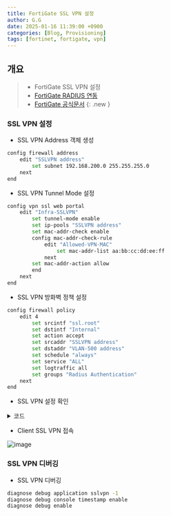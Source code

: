 ```yaml
---
title: FortiGate SSL VPN 설정
author: G.G
date: 2025-01-16 11:39:00 +0900
categories: [Blog, Provisioning]
tags: [fortinet, fortigate, vpn]
---
```


## 개요

> - FortiGate SSL VPN 설정
> - [FortiGate RADIUS 연동](https://heaths2.github.io/docs/category/blog/b0147)
> - [FortiGate 공식문서](https://docs.fortinet.com/document/fortigate/7.4.4/administration-guide/032970/configuring-os-and-host-check)
{: .new }

### SSL VPN 설정

- SSL VPN Address 객체 생성

```bash
config firewall address
    edit "SSLVPN address"
        set subnet 192.168.200.0 255.255.255.0
    next
end
```

- SSL VPN Tunnel Mode 설정

```bash
config vpn ssl web portal
    edit "Infra-SSLVPN"
        set tunnel-mode enable
        set ip-pools "SSLVPN address"
        set mac-addr-check enable
        config mac-addr-check-rule
            edit "Allowed-VPN-MAC"
                set mac-addr-list aa:bb:cc:dd:ee:ff
            next
        set mac-addr-action allow
        end
    next
end
```

- SSL VPN 방화벽 정책 설정

```bash
config firewall policy
    edit 4
        set srcintf "ssl.root"
        set dstintf "Internal"
        set action accept
        set srcaddr "SSLVPN address"
        set dstaddr "VLAN-500 address"
        set schedule "always"
        set service "ALL"
        set logtraffic all
        set groups "Radius Authentication"
    next
end
```

- SSL VPN 설정 확인

<details markdown="block">
  <summary>
    코드
  </summary>
  {: .text-delta .label .label-green }

```bash
Infra # show full-configuration vpn ssl web portal Infra-SSLVPN
config vpn ssl web portal
    edit "Infra-SSLVPN"
        set tunnel-mode enable
        set ipv6-tunnel-mode disable
        set web-mode disable
        set allow-user-access web ftp smb sftp telnet ssh vnc rdp ping
        set limit-user-logins disable
        set forticlient-download enable
        set ip-mode range
        set auto-connect disable
        set keep-alive disable
        set save-password disable
        set ip-pools "SSLVPN address"
        set split-tunneling enable
        set split-tunneling-routing-negate disable
        set dns-server1 0.0.0.0
        set dns-server2 0.0.0.0
        set dns-suffix ''
        set wins-server1 0.0.0.0
        set wins-server2 0.0.0.0
        set dhcp-ra-giaddr 0.0.0.0
        set client-src-range disable
        set host-check none
        set mac-addr-check enable
        set mac-addr-action allow
        config mac-addr-check-rule
            edit "Allowed-VPN-MAC"
                set mac-addr-mask 48
                set mac-addr-list aa:bb:cc:dd:ee:ff
            next
        end
        set os-check disable
        set forticlient-download-method direct
        set customize-forticlient-download-url disable
        set skip-check-for-unsupported-os enable
        set skip-check-for-browser enable
    next
end

Infra #
```

</details>

- Client SSL VPN 접속
  
![image](https://github.com/heaths2/heaths2.github.io/assets/36792594/4f0fb282-3bd8-4920-984e-8b0eedb88fe7)

### SSL VPN 디버깅

- SSL VPN 디버깅

```bash
diagnose debug application sslvpn -1
diagnose debug console timestamp enable
diagnose debug enable
```
